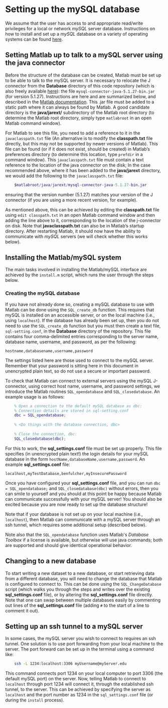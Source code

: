 # Setting up the mySQL database

We assume that the user has access to and appropriate read/write privileges for a local or network *mySQL* server database.
Instructions on how to install and set up a *mySQL* database on a variety of operating systems can be found [here](http://dev.mysql.com/doc/refman/5.7/en/installing.html).

## Setting Matlab up to talk to a mySQL server using the java connector
<!--{#sec:SettingUpJ}-->

Before the structure of the database can be created, Matlab must be set up to be able to talk to the mySQL server.
It is necessary to relocate the J connector from the **Database** directory of this code repository (which is also freely available [here](http://dev.mysql.com/downloads/connector/j/)): the file `mysql-connector-java-5.1.27-bin.jar` (for version 5.1.27).
Instructions are here and are summarized below, and described in the [Matlab documentation](http://www.mathworks.co.uk/help/matlab/matlab_external/bringing-java-classes-and-methods-into-matlab-workspace.html).
This .jar file must be added to a static path where it can always be found by Matlab.
A good candidate directory is the **java/jarext/** subdirectory of the Matlab root directory (to determine the Matlab root directory, simply type `matlabroot` in an open Matlab command window).

For Matlab to see this file, you need to add a reference to it in the `javaclasspath.txt` file (An alternative is to modify the **classpath.txt** file directly, but this may not be supported by newer versions of Matlab).
This file can be found (or if it does not exist, should be created) in Matlab’s preferences directory (to determine this location, type `prefdir` in a command window).
This `javaclasspath.txt` file must contain a text reference to the location of the java connector on the disk; In the case recommended above, where it has been added to the **java/jarext** directory, we would add the following to the `javaclasspath.txt` file:

```matlab
    $matlabroot/java/jarext/mysql-connector-java-5.1.27-bin.jar
```

ensuring that the version number (5.1.27) matches your version of the J connector (if you are using a more recent version, for example).

As mentioned above, this can be achieved by editing the **classpath.txt** file using `edit classpath.txt` in an open Matlab command window and then adding the line above to it, corresponding to the location of the j-connector on disk.
Note that **javaclasspath.txt** can also be in Matlab’s startup directory.
After restarting Matlab, it should now have the ability to communicate with *mySQL* servers (we will check whether this works below).

## Installing the Matlab/mySQL system
<!--{#sec:installing_the_matlab_mysql_system}-->

The main tasks involved in installing the Matlab/mySQL interface are achieved by the `install.m` script, which runs the user through the steps below.
<!--in the main directory of the code repository.-->
<!--This script runs the user through the steps outlined below.-->


### Creating the mySQL database
<!--{#sec:creating_the_mysql_database}-->

If you have not already done so, creating a mySQL database to use with Matlab can be done using the `SQL_create_db` function.
This requires that mySQL is installed on an accessible server, or on the local machine (i.e., using `localhost`).
If the database has already been set up, then you do not need to use the `SQL_create_db` function but you must then create a text file, `sql-setting.conf`, in the **Database** directory of the repository.
This file contains four comma-delimited entries corresponding to the server name, database name, username, and password, as per the following:

    hostname,databasename,username,password

The settings listed here are those used to connect to the mySQL server.
Remember that your password is sitting here in this document in unencrypted plain text, so do not use a secure or important password.

To check that Matlab can connect to external servers using the mySQL J-connector, using correct host name, username, and password settings, we introduce the Matlab routines `SQL_opendatabase` and `SQL_closedatabase`.
An example usage is as follows:

```matlab
    % Open a connection to the default mySQL database as dbc:
    % Connection details are stored in sql-setting.conf
    dbc = SQL_opendatabase;
    
    % <Do things with the database connection, dbc>
    
    % Close the connection, dbc:
    SQL_closedatabase(dbc);
```

For this to work, the **sql_settings.conf** file must be set up properly.
This file specifies (in unencrypted plain text!) the login details for your mySQL database in the form `hostName,databaseName,username,password`.
An example **sql_settings.conf** file:

    localhost,myTestDatabase,benfulcher,myInsecurePassword

Once you have configured your **sql_settings.conf** file, and you can run `dbc = SQL_opendatabase;` and `SQL_closedatabase(dbc)` without errors, then you can smile to yourself and you should at this point be happy because Matlab can communicate successfully with your mySQL server!
You should also be excited because you are now ready to set up the database structure!

Note that if your database is not set up on your local machine (i.e., `localhost`), then Matlab can communicate with a mySQL server through an ssh tunnel, which requires some additional setup (described below).

Note also that the `SQL_opendatabase` function uses Matlab's *Database Toolbox* if a license is available, but otherwise will use java commands; both are supported and should give identical operational behavior.

## Changing to a new database

To start writing a new dataset to a new database, or start retrieving data from a different database, you will need to change the database that Matlab is configured to connect to.
This can be done using the `SQL_ChangeDatabase` script (which walks you through the steps and writes over the existing **sql_settings.conf** file), or by altering the **sql_settings.conf** file directly.
Note that one can swap between multiple databases easily by commenting out lines of the **sql_settings.conf** file (adding `#` to the start of a line to comment it out).

## Setting up an ssh tunnel to a mySQL server
<!-- {#sec:sqlssh} -->

In some cases, the mySQL server you wish to connect to requires an ssh tunnel.
One solution is to use port forwarding from your local machine to the server.
The port forward can be set up in the terminal using a command like:

```bash
    ssh -L 1234:localhost:3306 myUsername@myServer.edu
```

This command connects port 1234 on your local computer to port 3306 (the default mySQL port) on the server.
Now, telling Matlab to connect to `localhost` through port 1234 will connect it, through the established ssh tunnel, to the server.
This can be achieved by specifying the server as `localhost` and the port number as 1234 in the `sql_settings.conf` file (or during the `install` process).